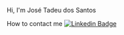 Hi, I'm José Tadeu dos Santos

How to contact me [![Linkedin Badge](https://img.shields.io/badge/-JoséTadeudosSantos-blue?style=flat-square&logo=Linkedin&logoColor=white&link=https://www.linkedin.com/in/njtsb1/)](https://www.linkedin.com/in/njtsb1/)  

<!---
njtsb1/njtsb1 is a ✨ special ✨ repository because its `README.md` (this file) appears on your GitHub profile.
You can click the Preview link to take a look at your changes.
--->
